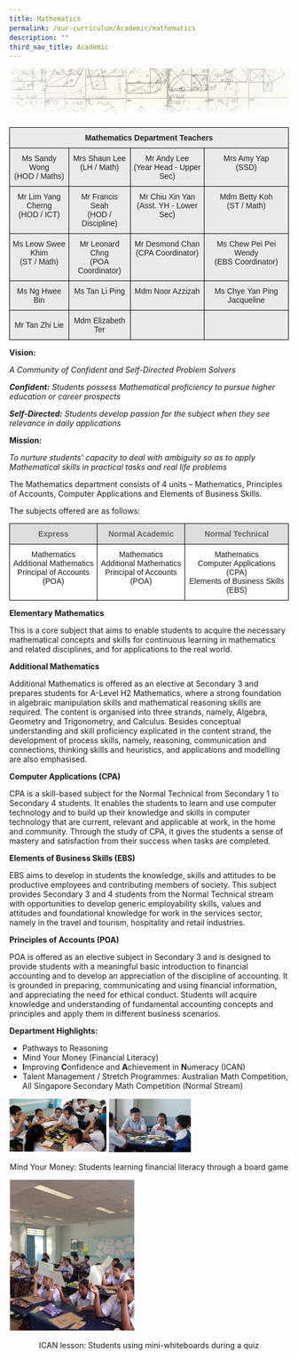 ```yaml
---
title: Mathematics
permalink: /our-curriculum/Academic/mathematics
description: ""
third_nav_title: Academic
---
```

![](/images/mathheader.jpeg)

<style type="text/css">
.tg  {border-collapse:collapse;border-spacing:0;}
.tg td{border-color:black;border-style:solid;border-width:1px;font-family:Arial, sans-serif;font-size:14px;
  overflow:hidden;padding:10px 5px;word-break:normal;}
.tg th{border-color:black;border-style:solid;border-width:1px;font-family:Arial, sans-serif;font-size:14px;
  font-weight:normal;overflow:hidden;padding:10px 5px;word-break:normal;}
.tg .tg-n4qt{background-color:#EAEAEA;color:#222;font-weight:bold;text-align:center;vertical-align:top}
.tg .tg-ii8k{background-color:#EAEAEA;color:#222;text-align:center;vertical-align:top}
.tg .tg-ku5w{background-color:#EAEAEA;color:#222;text-align:center;vertical-align:middle}
</style>
<table class="tg">
<thead>
  <tr>
    <th class="tg-n4qt" colspan="4">Mathematics Department Teachers</th>
  </tr>
</thead>
<tbody>
  <tr>
    <td class="tg-ii8k">Ms Sandy Wong<br>(HOD / Maths) </td>
    <td class="tg-ii8k">Mrs Shaun Lee<br>(LH / Math)<br></td>
    <td class="tg-ii8k"> Mr Andy Lee<br>(Year Head - Upper Sec)</td>
    <td class="tg-ii8k"> Mrs Amy Yap<br>(SSD)<br></td>
  </tr>
  <tr>
    <td class="tg-ii8k"> Mr Lim Yang Cherng<br>(HOD / ICT)<br></td>
    <td class="tg-ii8k">Mr Francis Seah<br>(HOD / Discipline) <br></td>
    <td class="tg-ii8k">Mr Chiu Xin Yan<br><span style="color:#222;background-color:#EAEAEA">(Asst. YH - Lower Sec)</span><br></td>
    <td class="tg-ii8k"> Mdm Betty Koh<br>(ST / Math)<br></td>
  </tr>
  <tr>
    <td class="tg-ii8k">Ms Leow Swee Khim<br><span style="color:#222;background-color:#EAEAEA">(ST / Math) </span><br></td>
    <td class="tg-ii8k">Mr Leonard Chng<br>(POA Coordinator) <br></td>
    <td class="tg-ii8k">Mr Desmond Chan <br>(CPA Coordinator)</td>
    <td class="tg-ii8k"> Ms Chew Pei Pei Wendy<br>(EBS Coordinator)<br></td>
  </tr>
  <tr>
    <td class="tg-ii8k">Ms Ng Hwee Bin <br></td>
    <td class="tg-ii8k">Ms Tan Li Ping </td>
    <td class="tg-ii8k">Mdm Noor Azzizah<br></td>
    <td class="tg-ku5w"><span style="color:#222;background-color:#EAEAEA">Ms Chye Yan Ping Jacqueline</span><br></td>
  </tr>
  <tr>
    <td class="tg-ku5w"><span style="color:#222;background-color:#EAEAEA">  Mr Tan Zhi Lie</span></td>
    <td class="tg-ii8k">Mdm Elizabeth Ter<span style="color:#222;background-color:#EAEAEA"> </span><br></td>
    <td class="tg-ii8k"></td>
    <td class="tg-ku5w"><span style="color:#222;background-color:#EAEAEA"> </span></td>
  </tr>
</tbody>
</table>



**Vision:**  

_A Community of Confident and Self-Directed Problem Solvers_ 

**_Confident:_** _Students possess Mathematical proficiency to pursue higher education or career prospects_

**_Self-Directed:_** _Students develop passion for the subject when they see relevance in daily applications_

**Mission:**

_To nurture students’ capacity to deal with ambiguity so as to apply Mathematical skills in practical tasks and real life problems_

The Mathematics department consists of 4 units – Mathematics, Principles of Accounts, Computer Applications and Elements of Business Skills.   

  

The subjects offered are as follows:
<style type="text/css">
.tg  {border-collapse:collapse;border-spacing:0;}
.tg td{border-color:black;border-style:solid;border-width:1px;font-family:Arial, sans-serif;font-size:14px;
  overflow:hidden;padding:10px 5px;word-break:normal;}
.tg th{border-color:black;border-style:solid;border-width:1px;font-family:Arial, sans-serif;font-size:14px;
  font-weight:normal;overflow:hidden;padding:10px 5px;word-break:normal;}
.tg .tg-a4yv{background-color:#DDD;color:#666;font-weight:bold;text-align:center;vertical-align:top}
.tg .tg-7yig{background-color:#FFF;text-align:center;vertical-align:top}
</style>
<table class="tg">
<thead>
  <tr>
    <th class="tg-a4yv">Express</th>
    <th class="tg-a4yv">Normal Academic</th>
    <th class="tg-a4yv">Normal Technical</th>
  </tr>
</thead>
<tbody>
  <tr>
    <td class="tg-7yig">Mathematics<br>Additional Mathematics<br>Principal of Accounts (POA)</td>
    <td class="tg-7yig">Mathematics<br>Additional Mathematics<br>Principal of Accounts (POA)</td>
    <td class="tg-7yig">Mathematics<br>Computer Applications (CPA)<br>Elements of Business Skills (EBS)</td>
  </tr>
</tbody>
</table>


**Elementary Mathematics**

This is a core subject that aims to enable students to acquire the necessary mathematical concepts and skills for continuous learning in mathematics and related disciplines, and for applications to the real world.

**Additional Mathematics**

Additional Mathematics is offered as an elective at Secondary 3 and prepares students for A-Level H2 Mathematics, where a strong foundation in algebraic manipulation skills and mathematical reasoning skills are required. The content is organised into three strands, namely, Algebra, Geometry and Trigonometry, and Calculus. Besides conceptual understanding and skill proficiency explicated in the content strand, the development of process skills, namely, reasoning, communication and connections, thinking skills and heuristics, and applications and modelling are also emphasised.

**Computer Applications (CPA)**

CPA is a skill-based subject for the Normal Technical from Secondary 1 to Secondary 4 students. It enables the students to learn and use computer technology and to build up their knowledge and skills in computer technology that are current, relevant and applicable at work, in the home and community. Through the study of CPA, it gives the students a sense of mastery and satisfaction from their success when tasks are completed.

**Elements of Business Skills (EBS)**

EBS aims to develop in students the knowledge, skills and attitudes to be productive employees and contributing members of society. This subject provides Secondary 3 and 4 students from the Normal Technical stream with opportunities to develop generic employability skills, values and attitudes and foundational knowledge for work in the services sector, namely in the travel and tourism, hospitality and retail industries.

**Principles of Accounts (POA)**

POA is offered as an elective subject in Secondary 3 and is designed to provide students with a meaningful basic introduction to financial accounting and to develop an appreciation of the discipline of accounting. It is grounded in preparing, communicating and using financial information, and appreciating the need for ethical conduct. Students will acquire knowledge and understanding of fundamental accounting concepts and principles and apply them in different business scenarios.

**Department Highlights:** 

*   Pathways to Reasoning
*   Mind Your Money (Financial Literacy)
*   **I**mproving **C**onfidence and **A**chievement in **N**umeracy (ICAN)
*   Talent Management / Stretch Programmes: Australian Math Competition, All Singapore Secondary Math Competition (Normal Stream)


<img src="/images/mym.png" 
     style="width:65%">


<center>Mind Your Money: Students learning financial literacy through a board game</center>

<img src="/images/m3.png" 
     style="width:45%">

<center>ICAN lesson: Students using mini-whiteboards during a quiz</center>